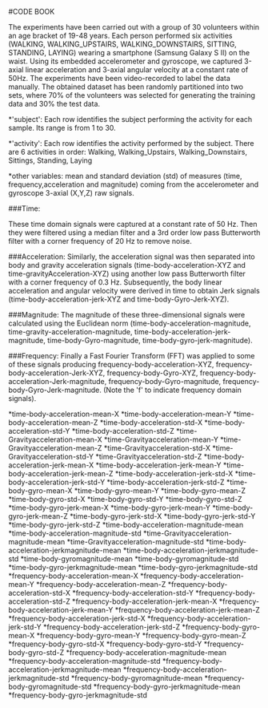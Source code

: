 #CODE BOOK

The experiments have been carried out with a group of 30 volunteers within an age bracket of 19-48 years. Each person performed six activities (WALKING, WALKING_UPSTAIRS, WALKING_DOWNSTAIRS, SITTING, STANDING, LAYING) wearing a smartphone (Samsung Galaxy S II) on the waist. Using its embedded accelerometer and gyroscope, we captured 3-axial linear acceleration and 3-axial angular velocity at a constant rate of 50Hz. The experiments have been video-recorded to label the data manually. The obtained dataset has been randomly partitioned into two sets, where 70% of the volunteers was selected for generating the training data and 30% the test data. 

*'subject': Each row identifies the subject performing the activity for each sample. Its range is from 1 to 30.

*'activity': Each row identifies the activity performed by the subject. There are 6 activities in order: Walking, Walking_Upstairs, Walking_Downstairs, Sittings, Standing, Laying

*other variables: mean and standard deviation (std) of measures (time, frequency,acceleration and magnitude) coming from the accelerometer and gyroscope 3-axial (X,Y,Z) raw signals.

###Time:

These time domain signals were captured at a constant rate of 50 Hz. 
Then they were filtered using a median filter and a 3rd order low pass Butterworth filter with a corner frequency of 20 Hz to remove noise.

###Acceleration:
Similarly, the acceleration signal was then separated into body and gravity acceleration signals (time-body-acceleration-XYZ and time-gravityAcceleration-XYZ) using another low pass Butterworth filter with a corner frequency of 0.3 Hz.
Subsequently, the body linear acceleration and angular velocity were derived in time to obtain Jerk signals (time-body-acceleration-jerk-XYZ and time-body-Gyro-Jerk-XYZ). 

###Magnitude: 
The magnitude of these three-dimensional signals were calculated using the Euclidean norm (time-body-acceleration-magnitude, time-gravity-acceleration-magnitude, time-body-acceleration-jerk-magnitude, time-body-Gyro-magnitude, time-body-gyro-jerk-magnitude). 

###Frequency: 
Finally a Fast Fourier Transform (FFT) was applied to some of these signals producing frequency-body-acceleration-XYZ, frequency-body-acceleration-Jerk-XYZ, frequency-body-Gyro-XYZ, frequency-body-acceleration-Jerk-magnitude, frequency-body-Gyro-magnitude, frequency-body-Gyro-Jerk-magnitude. (Note the 'f' to indicate frequency domain signals). 

*time-body-acceleration-mean-X
*time-body-acceleration-mean-Y
*time-body-acceleration-mean-Z
*time-body-acceleration-std-X
*time-body-acceleration-std-Y
*time-body-acceleration-std-Z
*time-Gravityacceleration-mean-X
*time-Gravityacceleration-mean-Y
*time-Gravityacceleration-mean-Z
*time-Gravityacceleration-std-X
*time-Gravityacceleration-std-Y
*time-Gravityacceleration-std-Z
*time-body-acceleration-jerk-mean-X
*time-body-acceleration-jerk-mean-Y
*time-body-acceleration-jerk-mean-Z
*time-body-acceleration-jerk-std-X
*time-body-acceleration-jerk-std-Y
*time-body-acceleration-jerk-std-Z
*time-body-gyro-mean-X
*time-body-gyro-mean-Y
*time-body-gyro-mean-Z
*time-body-gyro-std-X
*time-body-gyro-std-Y
*time-body-gyro-std-Z
*time-body-gyro-jerk-mean-X
*time-body-gyro-jerk-mean-Y
*time-body-gyro-jerk-mean-Z
*time-body-gyro-jerk-std-X
*time-body-gyro-jerk-std-Y
*time-body-gyro-jerk-std-Z
*time-body-acceleration-magnitude-mean
*time-body-acceleration-magnitude-std
*time-Gravityacceleration-magnitude-mean
*time-Gravityacceleration-magnitude-std
*time-body-acceleration-jerkmagnitude-mean
*time-body-acceleration-jerkmagnitude-std
*time-body-gyromagnitude-mean
*time-body-gyromagnitude-std
*time-body-gyro-jerkmagnitude-mean
*time-body-gyro-jerkmagnitude-std
*frequency-body-acceleration-mean-X
*frequency-body-acceleration-mean-Y
*frequency-body-acceleration-mean-Z
*frequency-body-acceleration-std-X
*frequency-body-acceleration-std-Y
*frequency-body-acceleration-std-Z
*frequency-body-acceleration-jerk-mean-X
*frequency-body-acceleration-jerk-mean-Y
*frequency-body-acceleration-jerk-mean-Z
*frequency-body-acceleration-jerk-std-X
*frequency-body-acceleration-jerk-std-Y
*frequency-body-acceleration-jerk-std-Z
*frequency-body-gyro-mean-X
*frequency-body-gyro-mean-Y
*frequency-body-gyro-mean-Z
*frequency-body-gyro-std-X
*frequency-body-gyro-std-Y
*frequency-body-gyro-std-Z
*frequency-body-acceleration-magnitude-mean
*frequency-body-acceleration-magnitude-std
*frequency-body-acceleration-jerkmagnitude-mean
*frequency-body-acceleration-jerkmagnitude-std
*frequency-body-gyromagnitude-mean
*frequency-body-gyromagnitude-std
*frequency-body-gyro-jerkmagnitude-mean
*frequency-body-gyro-jerkmagnitude-std
